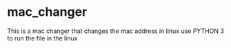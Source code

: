 # mac_changer
This is a mac changer that changes the mac address in linux
use PYTHON 3 to run the file in the linux
